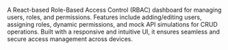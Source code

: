 A React-based Role-Based Access Control (RBAC) dashboard for managing users, roles, and permissions. Features include adding/editing users, assigning roles, dynamic permissions, and mock API simulations for CRUD operations. Built with a responsive and intuitive UI, it ensures seamless and secure access management across devices.
